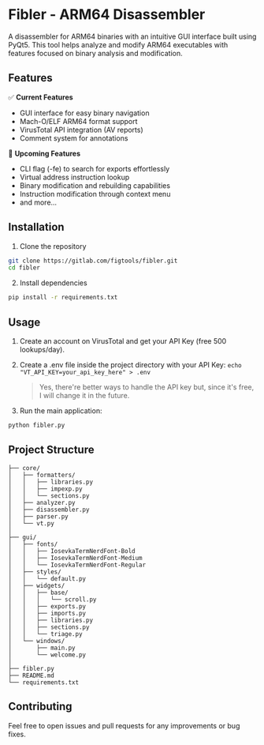 # Fibler - ARM64 Disassembler

A disassembler for ARM64 binaries with an intuitive GUI interface built using PyQt5. This tool helps analyze and modify ARM64 executables with features focused on binary analysis and modification.

## Features

✅ **Current Features**
- GUI interface for easy binary navigation
- Mach-O/ELF ARM64 format support
- VirusTotal API integration (AV reports)
- Comment system for annotations

🚧 **Upcoming Features**
- CLI flag (-fe) to search for exports effortlessly
- Virtual address instruction lookup
- Binary modification and rebuilding capabilities
- Instruction modification through context menu
- and more...

## Installation

1. Clone the repository
```bash
git clone https://gitlab.com/figtools/fibler.git
cd fibler
```

2. Install dependencies
```bash
pip install -r requirements.txt
```

## Usage
1. Create an account on VirusTotal and get your API Key (free 500 lookups/day).

2. Create a .env file inside the project directory with your API Key: ```echo "VT_API_KEY=your_api_key_here" > .env```
    > Yes, there're better ways to handle the API key but, since it's free, I will change it in the future.

3. Run the main application:
```bash
python fibler.py
```

## Project Structure

```
├── core/
│   ├── formatters/
│   │   ├── libraries.py
│   │   ├── impexp.py
│   │   └── sections.py
│   ├── analyzer.py
│   ├── disassembler.py
│   ├── parser.py
│   └── vt.py
│
├── gui/
│   ├── fonts/
│   │   ├── IosevkaTermNerdFont-Bold
│   │   ├── IosevkaTermNerdFont-Medium
│   │   └── IosevkaTermNerdFont-Regular
│   ├── styles/
│   │   └── default.py
│   ├── widgets/
│   │   ├── base/
│   │   │   └── scroll.py
│   │   ├── exports.py
│   │   ├── imports.py
│   │   ├── libraries.py
│   │   ├── sections.py
│   │   └── triage.py
│   └── windows/
│       ├── main.py
│       └── welcome.py
│
├── fibler.py
├── README.md
└── requirements.txt
```

## Contributing

Feel free to open issues and pull requests for any improvements or bug fixes.
